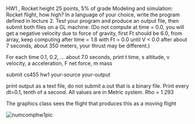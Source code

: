 HW1 , Rocket height 25 points, 5% of grade
Modeling and simulation: Rocket flight, how high?
In a language of your choice, write the program defined in
lecture 2. Test your program and
produce an output file, then  submit both files
on a GL machine:
(Do not compute at time = 0.0, you will get a negative velocity
  due to force of gravity, first Ft should be 6.0, from array,
  keep computing after time = 1.8 with Ft = 0.0 until V < 0.0 after
  about 7 seconds, about 350 meters, your thrust may be different.)

For each time 0.1, 0.2, ... about 7.0 seconds,
print t time, s altitude, v velocity, a acceleration, F net force, m mass 	  
							  
submit cs455 hw1 your-source your-output

print output as a text file, do not submit  a.out  that is a binary file.
Print every dt=0.1, tenth of a second.
All values are in Metric system. Rho = 1.293
							 
The graphics class sees the flight that produces this as a moving flight

![numcomphw1pic](https://user-images.githubusercontent.com/60797103/145663030-2e8ff968-ff4e-44a9-b0c9-af5261577929.png)
